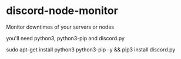 # discord-node-monitor
Monitor downtimes of your servers or nodes

you'll need python3, python3-pip and discord.py

sudo apt-get install python3 python3-pip -y && pip3 install discord.py
